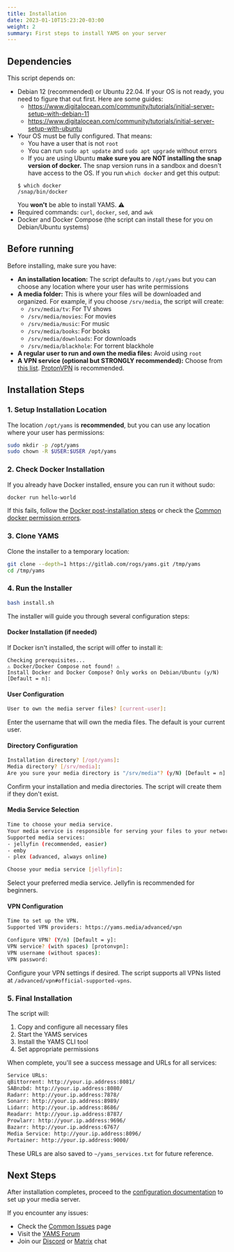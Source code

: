 ```yaml
---
title: Installation
date: 2023-01-10T15:23:20-03:00
weight: 2
summary: First steps to install YAMS on your server
---
```


## Dependencies

This script depends on:

- Debian 12 (recommended) or Ubuntu 22.04. If your OS is not ready, you need to figure that out first. Here are some guides:
  + https://www.digitalocean.com/community/tutorials/initial-server-setup-with-debian-11
  + https://www.digitalocean.com/community/tutorials/initial-server-setup-with-ubuntu
- Your OS must be fully configured. That means:
  + You have a user that is not `root`
  + You can run `sudo apt update` and `sudo apt upgrade` without errors
  + If you are using Ubuntu **make sure you are NOT installing the snap version of docker.** The snap version runs in a sandbox and doesn't have access to the OS.
  If you run `which docker` and get this output:
  ```
  $ which docker
  /snap/bin/docker
  ```
  You **won't** be able to install YAMS. ⚠️
- Required commands: `curl`, `docker`, `sed`, and `awk`
- Docker and Docker Compose (the script can install these for you on Debian/Ubuntu systems)

## Before running

Before installing, make sure you have:

- **An installation location:** The script defaults to `/opt/yams` but you can choose any location where your user has write permissions
- **A media folder:** This is where your files will be downloaded and organized. For example, if you choose `/srv/media`, the script will create:
  + `/srv/media/tv`: For TV shows
  + `/srv/media/movies`: For movies
  + `/srv/media/music`: For music
  + `/srv/media/books`: For books
  + `/srv/media/downloads`: For downloads
  + `/srv/media/blackhole`: For torrent blackhole
- **A regular user to run and own the media files:** Avoid using `root`
- **A VPN service (optional but STRONGLY recommended):** Choose from [this list](/advanced/vpn#official-supported-vpns). [ProtonVPN](https://protonvpn.com/) is recommended.

## Installation Steps

### 1. Setup Installation Location

The location `/opt/yams` is **recommended**, but you can use any location where your user has permissions:

```bash
sudo mkdir -p /opt/yams
sudo chown -R $USER:$USER /opt/yams
```

### 2. Check Docker Installation

If you already have Docker installed, ensure you can run it without sudo:

```bash
docker run hello-world
```

If this fails, follow the [Docker post-installation steps](https://docs.docker.com/engine/install/linux-postinstall/#manage-docker-as-a-non-root-user) or check the [Common docker permission errors](/faqs/common-errors/#common-docker-permission-errors).

### 3. Clone YAMS

Clone the installer to a temporary location:

```bash
git clone --depth=1 https://gitlab.com/rogs/yams.git /tmp/yams
cd /tmp/yams
```

### 4. Run the Installer

```bash
bash install.sh
```

The installer will guide you through several configuration steps:

#### Docker Installation (if needed)
If Docker isn't installed, the script will offer to install it:
```
Checking prerequisites...
⚠️ Docker/Docker Compose not found! ⚠️
Install Docker and Docker Compose? Only works on Debian/Ubuntu (y/N) [Default = n]:
```

#### User Configuration
```bash
User to own the media server files? [current-user]:
```
Enter the username that will own the media files. The default is your current user.

#### Directory Configuration
```bash
Installation directory? [/opt/yams]:
Media directory? [/srv/media]:
Are you sure your media directory is "/srv/media"? (y/N) [Default = n]:
```
Confirm your installation and media directories. The script will create them if they don't exist.

#### Media Service Selection
```bash
Time to choose your media service.
Your media service is responsible for serving your files to your network.
Supported media services:
- jellyfin (recommended, easier)
- emby
- plex (advanced, always online)

Choose your media service [jellyfin]:
```
Select your preferred media service. Jellyfin is recommended for beginners.

#### VPN Configuration
```bash
Time to set up the VPN.
Supported VPN providers: https://yams.media/advanced/vpn

Configure VPN? (Y/n) [Default = y]:
VPN service? (with spaces) [protonvpn]:
VPN username (without spaces):
VPN password:
```
Configure your VPN settings if desired. The script supports all VPNs listed at `/advanced/vpn#official-supported-vpns`.

### 5. Final Installation

The script will:
1. Copy and configure all necessary files
2. Start the YAMS services
3. Install the YAMS CLI tool
4. Set appropriate permissions

When complete, you'll see a success message and URLs for all services:

```bash
Service URLs:
qBittorrent: http://your.ip.address:8081/
SABnzbd: http://your.ip.address:8080/
Radarr: http://your.ip.address:7878/
Sonarr: http://your.ip.address:8989/
Lidarr: http://your.ip.address:8686/
Readarr: http://your.ip.address:8787/
Prowlarr: http://your.ip.address:9696/
Bazarr: http://your.ip.address:6767/
Media Service: http://your.ip.address:8096/
Portainer: http://your.ip.address:9000/
```

These URLs are also saved to `~/yams_services.txt` for future reference.

## Next Steps

After installation completes, proceed to the [configuration documentation](https://yams.media/config) to set up your media server.

If you encounter any issues:
- Check the [Common Issues](/faqs/common-errors/) page
- Visit the [YAMS Forum](https://forum.yams.media)
- Join our [Discord](https://discord.gg/Gwae3tNMST) or [Matrix](https://matrix.to/#/#yams-space:rogs.me) chat
